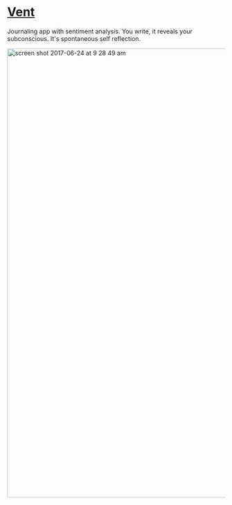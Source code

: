 # [Vent](https://frozen-retreat-69078.herokuapp.com/)

Journaling app with sentiment analysis. You write, it reveals your subconscious. It's spontaneous self reflection.

<img width="1036" alt="screen shot 2017-06-24 at 9 28 49 am" src="https://user-images.githubusercontent.com/6455018/27508971-98dcc668-58bf-11e7-8620-580a6b5a277a.png">
